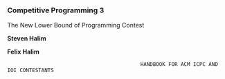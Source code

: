 ### Competitive Programming 3

The New Lower Bound of Programming Contest

**Steven Halim**

**Felix Halim**

                                               HANDBOOK FOR ACM ICPC AND IOI CONTESTANTS
